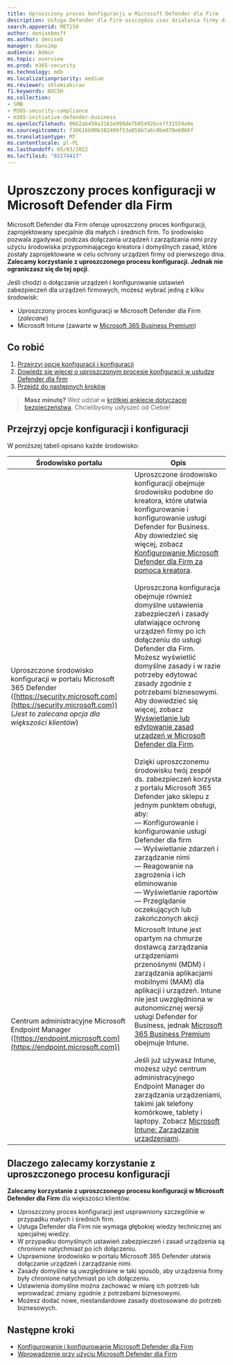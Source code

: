 ```yaml
---
title: Uproszczony proces konfiguracji w Microsoft Defender dla Firm
description: Usługa Defender dla Firm oszczędza czas działania firmy dzięki uproszczonym procesom konfiguracji. Zobacz, jak to działa i chroni Twoją firmę od pierwszego dnia.
search.appverid: MET150
author: denisebmsft
ms.author: deniseb
manager: dansimp
audience: Admin
ms.topic: overview
ms.prod: m365-security
ms.technology: mdb
ms.localizationpriority: medium
ms.reviewer: shlomiakirav
f1.keywords: NOCSH
ms.collection:
- SMB
- M365-security-compliance
- m365-initiative-defender-business
ms.openlocfilehash: 0662ab458a3163e998de7b054926ceff31559a9e
ms.sourcegitcommit: f30616b90b382409f53a056b7a6c8be078e6866f
ms.translationtype: MT
ms.contentlocale: pl-PL
ms.lasthandoff: 05/03/2022
ms.locfileid: "65174417"
---
```

# <a name="the-simplified-configuration-process-in-microsoft-defender-for-business"></a>Uproszczony proces konfiguracji w Microsoft Defender dla Firm

Microsoft Defender dla Firm oferuje uproszczony proces konfiguracji, zaprojektowany specjalnie dla małych i średnich firm. To środowisko pozwala zgadywać podczas dołączania urządzeń i zarządzania nimi przy użyciu środowiska przypominającego kreatora i domyślnych zasad, które zostały zaprojektowane w celu ochrony urządzeń firmy od pierwszego dnia. **Zalecamy korzystanie z uproszczonego procesu konfiguracji. Jednak nie ograniczasz się do tej opcji**.

Jeśli chodzi o dołączanie urządzeń i konfigurowanie ustawień zabezpieczeń dla urządzeń firmowych, możesz wybrać jedną z kilku środowisk: 

- Uproszczony proces konfiguracji w Microsoft Defender dla Firm (*zalecane*) 
- Microsoft Intune (zawarte w [Microsoft 365 Business Premium](../../business-premium/index.md))

## <a name="what-to-do"></a>Co robić

1. [Przejrzyj opcje konfiguracji i konfiguracji](#review-your-setup-and-configuration-options)
2. [Dowiedz się więcej o uproszczonym procesie konfiguracji w usłudze Defender dla firm](#why-we-recommend-using-the-simplified-configuration-process)
3. [Przejdź do następnych kroków](#next-steps)

>
> **Masz minutę?**
> Weź udział w <a href="https://microsoft.qualtrics.com/jfe/form/SV_0JPjTPHGEWTQr4y" target="_blank">krótkiej ankiecie dotyczącej bezpieczeństwa</a>. Chcielibyśmy usłyszeć od Ciebie!
>

## <a name="review-your-setup-and-configuration-options"></a>Przejrzyj opcje konfiguracji i konfiguracji

W poniższej tabeli opisano każde środowisko:

| Środowisko portalu  | Opis  |
|---------|---------|
| Uproszczone środowisko konfiguracji w portalu Microsoft 365 Defender ([https://security.microsoft.com](https://security.microsoft.com)) <br/>(*Jest to zalecana opcja dla większości klientów*)  | Uproszczone środowisko konfiguracji obejmuje środowisko podobne do kreatora, które ułatwia konfigurowanie i konfigurowanie usługi Defender for Business. Aby dowiedzieć się więcej, zobacz [Konfigurowanie Microsoft Defender dla Firm za pomocą kreatora](mdb-use-wizard.md).<br/><br/>Uproszczona konfiguracja obejmuje również domyślne ustawienia zabezpieczeń i zasady ułatwiające ochronę urządzeń firmy po ich dołączeniu do usługi Defender dla Firm. Możesz wyświetlić domyślne zasady i w razie potrzeby edytować zasady zgodnie z potrzebami biznesowymi. Aby dowiedzieć się więcej, zobacz [Wyświetlanie lub edytowanie zasad urządzeń w Microsoft Defender dla Firm](mdb-view-edit-policies.md).<br/><br/>Dzięki uproszczonemu środowisku twój zespół ds. zabezpieczeń korzysta z portalu Microsoft 365 Defender jako sklepu z jednym punktem obsługi, aby: <br/>— Konfigurowanie i konfigurowanie usługi Defender dla firm <br/>— Wyświetlanie zdarzeń i zarządzanie nimi<br/>— Reagowanie na zagrożenia i ich eliminowanie<br/>— Wyświetlanie raportów<br/>— Przeglądanie oczekujących lub zakończonych akcji  |
| Centrum administracyjne Microsoft Endpoint Manager ([https://endpoint.microsoft.com](https://endpoint.microsoft.com))  | Microsoft Intune jest opartym na chmurze dostawcą zarządzania urządzeniami przenośnymi (MDM) i zarządzania aplikacjami mobilnymi (MAM) dla aplikacji i urządzeń. Intune nie jest uwzględniona w autonomicznej wersji usługi Defender for Business, jednak [Microsoft 365 Business Premium](../../business-premium/index.md) obejmuje Intune.<br/><br/>Jeśli już używasz Intune, możesz użyć centrum administracyjnego Endpoint Manager do zarządzania urządzeniami, takimi jak telefony komórkowe, tablety i laptopy. Zobacz [Microsoft Intune: Zarządzanie urządzeniami](/mem/intune/fundamentals/what-is-device-management). |

## <a name="why-we-recommend-using-the-simplified-configuration-process"></a>Dlaczego zalecamy korzystanie z uproszczonego procesu konfiguracji

**Zalecamy korzystanie z uproszczonego procesu konfiguracji w Microsoft Defender dla Firm** dla większości klientów. 

- Uproszczony proces konfiguracji jest usprawniony szczególnie w przypadku małych i średnich firm. 
- Usługa Defender dla Firm nie wymaga głębokiej wiedzy technicznej ani specjalnej wiedzy. 
- W przypadku domyślnych ustawień zabezpieczeń i zasad urządzenia są chronione natychmiast po ich dołączeniu.
- Usprawnione środowisko w portalu Microsoft 365 Defender ułatwia dołączanie urządzeń i zarządzanie nimi. 
- Zasady domyślne są uwzględniane w taki sposób, aby urządzenia firmy były chronione natychmiast po ich dołączeniu.
- Ustawienia domyślne można zachować w miarę ich potrzeb lub wprowadzać zmiany zgodnie z potrzebami biznesowymi. 
- Możesz dodać nowe, niestandardowe zasady dostosowane do potrzeb biznesowych.

## <a name="next-steps"></a>Następne kroki

- [Konfigurowanie i konfigurowanie Microsoft Defender dla Firm](mdb-setup-configuration.md)
- [Wprowadzenie przy użyciu Microsoft Defender dla Firm](mdb-get-started.md)
